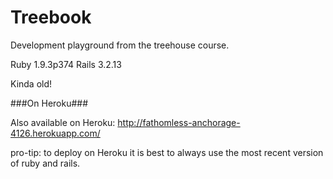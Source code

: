 Treebook
========

Development playground from the treehouse course.

Ruby 1.9.3p374
Rails 3.2.13

Kinda old!

###On Heroku###

Also available on Heroku:
http://fathomless-anchorage-4126.herokuapp.com/

pro-tip: to deploy on Heroku it is best to always use the most recent version of ruby and rails.
